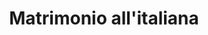 ---
layout: post
title: Matrimonio all'italiana
director: Vittorio De Sica 
year: 1964
cover: https://images.mubicdn.net/images/film/20320/cache-13241-1581451215/image-w1280.jpg
---